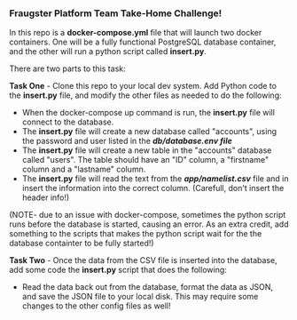 ### Fraugster Platform Team Take-Home Challenge!
In this repo is a **docker-compose.yml** file that will launch two docker containers. One will be a fully functional PostgreSQL database container, and the other will run a python script called **insert.py**. 

There are two parts to this task:

**Task One** - Clone this repo to your local dev system. Add Python code to the **insert.py** file, and modify the other files as needed to do the following:
    
- When the docker-compose up command is run, the **insert.py** file will connect to the database.
- The **insert.py** file will create a new database called "accounts", using the password and user listed in the ***db/database.env file***
- The **insert.py** file will create a new table in the "accounts" database called "users". The table should have an "ID" column, a "firstname" column and a "lastname" column. 
- The **insert.py** file will read the text from the ***app/namelist.csv*** file and in insert the information into the correct column. (Carefull, don't insert the header info!)

(NOTE- due to an issue with docker-compose, sometimes the python script runs before the database is started, causing an error. As an extra credit, add something to the scripts that makes the python script wait for the the database containter to be fully started!)

**Task Two** - Once the data from the CSV file is inserted into the database, add some code the **insert.py** script that does the following:
- Read the data back out from the database, format the data as JSON, and save the JSON file to your local disk. This may require some changes to the other config files as well! 